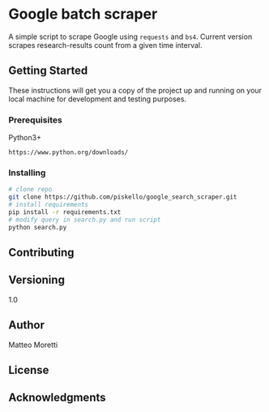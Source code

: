 # Google batch scraper

A simple script to scrape Google using `requests` and `bs4`.
Current version scrapes research-results count from a given time interval.

## Getting Started
These instructions will get you a copy of the project up and running on your local machine for development and testing purposes.

### Prerequisites

Python3+ 

```
https://www.python.org/downloads/
```

### Installing

```bash
# clone repo
git clone https://github.com/piskello/google_search_scraper.git
# install requirements
pip install -r requirements.txt
# modify query in search.py and run script
python search.py
```
## Contributing

## Versioning
1.0

## Author
Matteo Moretti

## License

## Acknowledgments
